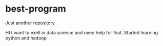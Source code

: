 # best-program
Just another repository

HI I want to exell in data science and need help for that.
Started learning python and hadoop
